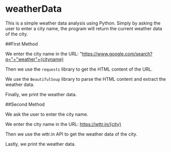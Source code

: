# weatherData

This is a simple weather data analysis using Python. 
Simply by asking the user to enter a city name, the program will return the current weather data of the city.

##First Method

We enter the city name in the URL:
"https://www.google.com/search?q="+"weather"+{cityname}

Then we use the `requests` library to get the HTML content of the URL.

We use the `BeautifulSoup` library to parse the HTML content and extract the weather data.

Finally, we print the weather data.

##Second Method

We ask the user to enter the city name.

We enter the city name in the URL: 
https://wttr.in/{city}

Then we use the wttr.in API to get the weather data of the city.

Lastly, we print the weather data.



